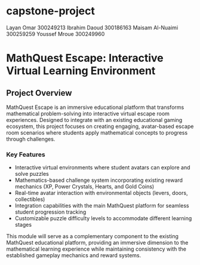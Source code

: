 # capstone-project

Layan Omar 300249213
Ibrahim Daoud 300186163
Maisam Al-Nuaimi 300259259
Youssef Mroue 300249960

# MathQuest Escape: Interactive Virtual Learning Environment

## Project Overview

MathQuest Escape is an immersive educational platform that transforms mathematical problem-solving into interactive virtual escape room experiences. Designed to integrate with an existing educational gaming ecosystem, this project focuses on creating engaging, avatar-based escape room scenarios where students apply mathematical concepts to progress through challenges.

### Key Features
- Interactive virtual environments where student avatars can explore and solve puzzles
- Mathematics-based challenge system incorporating existing reward mechanics (XP, Power Crystals, Hearts, and Gold Coins)
- Real-time avatar interaction with environmental objects (levers, doors, collectibles)
- Integration capabilities with the main MathQuest platform for seamless student progression tracking
- Customizable puzzle difficulty levels to accommodate different learning stages

This module will serve as a complementary component to the existing MathQuest educational platform, providing an immersive dimension to the mathematical learning experience while maintaining consistency with the established gameplay mechanics and reward systems.
